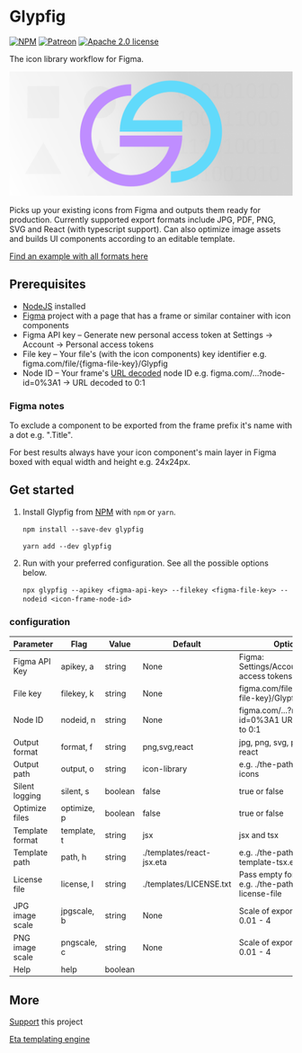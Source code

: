 # Glypfig

[![NPM](https://img.shields.io/npm/v/glypfig/latest?style=flat-square&logo=npm)](https://www.npmjs.com/package/glypfig)
[![Patreon](https://img.shields.io/badge/Patreon-donate-blue?style=flat-square&logo=patreon)](https://www.patreon.com/Glypfig)
[![Apache 2.0 license](https://img.shields.io/badge/license-Apache%202.0-blue?style=flat-square&logo=apache)](https://www.apache.org/licenses/LICENSE-2.0)

The icon library workflow for Figma.

![Glypfig icon library creator](https://raw.githubusercontent.com/laitine/glypfig/main/header.png)

Picks up your existing icons from Figma and outputs them ready for production. Currently supported export formats include JPG, PDF, PNG, SVG and React (with typescript support). Can also optimize image assets and builds UI components according to an editable template.

[Find an example with all formats here](https://laitine.github.io/glypfig/)

## Prerequisites

* [NodeJS](https://nodejs.org/) installed
* [Figma](https://www.figma.com/) project with a page that has a frame or similar container with icon components
* Figma API key – Generate new personal access token at Settings -> Account -> Personal access tokens
* File key – Your file's (with the icon components) key identifier e.g. figma.com/file/{figma-file-key}/Glypfig
* Node ID – Your frame's [URL decoded](https://www.urldecoder.io/) node ID e.g. figma.com/...?node-id=0%3A1 -> URL decoded to 0:1

### Figma notes

To exclude a component to be exported from the frame prefix it's name with a dot e.g. ".Title".

For best results always have your icon component's main layer in Figma boxed with equal width and height e.g. 24x24px.

## Get started

1. Install Glypfig from [NPM](https://www.npmjs.com/package/glypfig) with `npm` or `yarn`.

    ```shell
    npm install --save-dev glypfig
    ```

    ```shell
    yarn add --dev glypfig
    ```

2. Run with your preferred configuration. See all the possible options below.

    ```shell
    npx glypfig --apikey <figma-api-key> --filekey <figma-file-key> --nodeid <icon-frame-node-id>
    ```

### configuration

| Parameter       |  Flag          | Value   | Default                    | Options                                                      |
| --------------- | -------------- | ------- | -------------------------- | ------------------------------------------------------------ |
| Figma API Key   | apikey, a      | string  | None                       | Figma: Settings/Account/Personal access tokens               |
| File key        | filekey, k     | string  | None                       | figma.com/file/{figma-file-key}/Glypfig                      |
| Node ID         | nodeid, n      | string  | None                       | figma.com/...?node-id=0%3A1 URL decoded to 0:1               |
| Output format   | format, f      | string  | png,svg,react              | jpg, png, svg, pdf and react                                 |
| Output path     | output, o      | string  | icon-library               | e.g. ./the-path/to/your-icons                                |
| Silent logging  | silent, s      | boolean | false                      | true or false                                                |
| Optimize files  | optimize, p    | boolean | false                      | true or false                                                |
| Template format | template, t    | string  | jsx                        | jsx and tsx                                                  |
| Template path   | path, h        | string  | ./templates/react-jsx.eta  | e.g. ./the-path/to/your-template-tsx.eta                     |
| License file    | license, l     | string  | ./templates/LICENSE.txt    | Pass empty for default, e.g. ./the-path/to/your-license-file |
| JPG image scale | jpgscale, b    | string  | None                       | Scale of exported image 0.01 - 4                             |
| PNG image scale | pngscale, c    | string  | None                       | Scale of exported image 0.01 - 4                             |
| Help            | help           | boolean |                            |                                                              |

## More

[Support](https://www.patreon.com/Glypfig) this project

[Eta templating engine](https://eta.js.org/)
